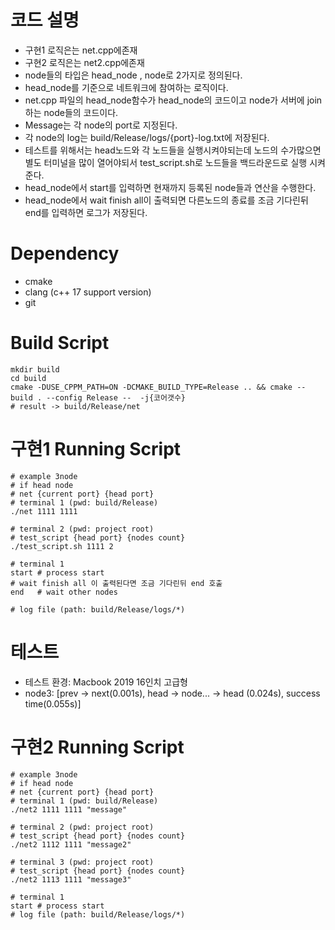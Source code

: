 # 코드 설명
- 구현1 로직은는 net.cpp에존재
- 구현2 로직은는 net2.cpp에존재
- node들의 타입은 head_node , node로 2가지로 정의된다.
- head_node를 기준으로 네트워크에 참여하는 로직이다.
- net.cpp 파일의 head_node함수가 head_node의 코드이고 node가 서버에 join하는 node들의 코드이다.
- Message는 각 node의 port로 지정된다.
- 각 node의 log는 build/Release/logs/{port}-log.txt에 저장된다.
- 테스트를 위해서는 head노드와 각 노드들을 실행시켜야되는데 노드의 수가많으면 별도 터미널을 많이 열어야되서 test_script.sh로 노드들을 백드라운드로 실행 시켜준다.
- head_node에서 start를 입력하면 현재까지 등록된 node들과 연산을 수행한다.
- head_node에서 wait finish all이 출력되면 다른노드의 종료를 조금 기다린뒤 end를 입력하면 로그가 저장된다.

# Dependency
- cmake 
- clang (c++ 17 support version)
- git

# Build Script
```shell
mkdir build
cd build
cmake -DUSE_CPPM_PATH=ON -DCMAKE_BUILD_TYPE=Release .. && cmake --build . --config Release --  -j{코어갯수} 
# result -> build/Release/net
```

# 구현1 Running Script
```shell
# example 3node
# if head node
# net {current port} {head port}
# terminal 1 (pwd: build/Release)
./net 1111 1111

# terminal 2 (pwd: project root)
# test_script {head port} {nodes count}
./test_script.sh 1111 2

# terminal 1
start # process start
# wait finish all 이 출력된다면 조금 기다린뒤 end 호출
end   # wait other nodes

# log file (path: build/Release/logs/*)
```

# 테스트
- 테스트 환경: Macbook 2019 16인치 고급형
- node3: [prev -> next(0.001s), head -> node... -> head (0.024s), success time(0.055s)]

# 구현2 Running Script
```shell
# example 3node
# if head node
# net {current port} {head port}
# terminal 1 (pwd: build/Release)
./net2 1111 1111 "message"

# terminal 2 (pwd: project root)
# test_script {head port} {nodes count}
./net2 1112 1111 "message2"

# terminal 3 (pwd: project root)
# test_script {head port} {nodes count}
./net2 1113 1111 "message3"

# terminal 1
start # process start
# log file (path: build/Release/logs/*)

